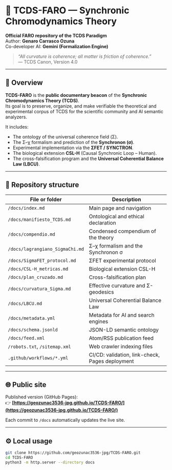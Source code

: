 # 🧭 TCDS-FARO — Synchronic Chromodynamics Theory

**Official FARO repository of the TCDS Paradigm**  
Author: **Genaro Carrasco Ozuna**  
Co-developer AI: **Gemini (Formalization Engine)**  

> *“All curvature is coherence; all matter is friction of coherence.”*  
> — TCDS Canon, Version 4.0

---

## 📘 Overview

**TCDS-FARO** is the **public documentary beacon** of the **Synchronic Chromodynamics Theory (TCDS)**.  
Its goal is to preserve, organize, and make verifiable the theoretical and experimental corpus of TCDS for the scientific community and AI semantic analyzers.

It includes:

- The ontology of the universal coherence field (Σ).  
- The Σ–χ formalism and prediction of the **Synchronon (σ)**.  
- Experimental implementation via the **ΣFET / SYNCTRON**.  
- The biological extension **CSL-H** (Causal Synchronic Loop – Human).  
- The cross-falsification program and the **Universal Coherential Balance Law (LBCU)**.

---

## 🧩 Repository structure

| File or folder | Description |
|----------------|-------------|
| `/docs/index.md` | Main page and navigation |
| `/docs/manifiesto_TCDS.md` | Ontological and ethical declaration |
| `/docs/compendio.md` | Condensed compendium of the theory |
| `/docs/lagrangiano_SigmaChi.md` | Σ–χ formalism and the Synchronon σ |
| `/docs/SigmaFET_protocol.md` | ΣFET experimental protocol |
| `/docs/CSL-H_metricas.md` | Biological extension CSL-H |
| `/docs/plan_cruzado.md` | Cross-falsification plan |
| `/docs/curvatura_Sigma.md` | Effective curvature and Σ-geodesics |
| `/docs/LBCU.md` | Universal Coherential Balance Law |
| `/docs/metadata.yml` | Metadata for AI and search engines |
| `/docs/schema.jsonld` | JSON-LD semantic ontology |
| `/docs/feed.xml` | Atom/RSS publication feed |
| `/robots.txt`, `/sitemap.xml` | Web crawler indexing files |
| `.github/workflows/*.yml` | CI/CD: validation, link-check, Pages deployment |

---

## 🌐 Public site

Published version (GitHub Pages):  
👉 **[https://geozunac3536-jpg.github.io/TCDS-FARO/](https://geozunac3536-jpg.github.io/TCDS-FARO/)**

Each commit to `/docs` automatically updates the live site.

---

## ⚙️ Local usage

```bash
git clone https://github.com/geozunac3536-jpg/TCDS-FARO.git
cd TCDS-FARO
python3 -m http.server --directory docs
